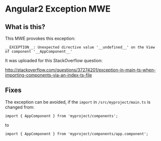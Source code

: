 # Angular2 Exception MWE

## What is this?

This MWE provokes this exception:

    __EXCEPTION__: Unexpected directive value '__undefined__' on the View of component '__AppComponent__'

It was uploaded for this StackOverflow question:

http://stackoverflow.com/questions/37274201/exception-in-main-ts-when-importing-components-via-an-index-ts-file

## Fixes

The exception can be avoided, if the `import` in `/src/myproject/main.ts` is changed from:

    import { AppComponent } from 'myproject/components';
    
to

    import { AppComponent } from 'myproject/components/app.component';

